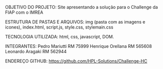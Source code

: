 OBJETIVO DO PROJETO:
Site apresentando a solução para o Challenge da FIAP com o IMREA

ESTRUTURA DE PASTAS E ARQUIVOS:
img (pasta com as imagens e icones),
index.html,
script.js,
style.css,
stylemain.css

TECNOLOGIA UTILIZADA:
html, css, javascript, DOM.

INTEGRANTES:
Pedro Mariutti RM 75999
Henrique Orellana RM 565608
Leonardo Aragaki RM 562944

ENDEREÇO GITHUB:
https://github.com/HPL-Solutions/Challenge-HC

